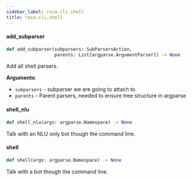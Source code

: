 ```yaml
---
sidebar_label: rasa.cli.shell
title: rasa.cli.shell
---
```

#### add\_subparser

```python
def add_subparser(subparsers: SubParsersAction,
                  parents: List[argparse.ArgumentParser]) -> None
```

Add all shell parsers.

**Arguments**:

- `subparsers` - subparser we are going to attach to
- `parents` - Parent parsers, needed to ensure tree structure in argparse

#### shell\_nlu

```python
def shell_nlu(args: argparse.Namespace) -> None
```

Talk with an NLU only bot though the command line.

#### shell

```python
def shell(args: argparse.Namespace) -> None
```

Talk with a bot though the command line.

